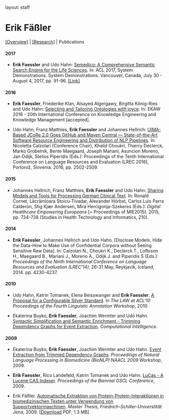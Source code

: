 
layout: staff


# Erik Fäßler

[[Overview]](index.html) | 
[[Research]](research.html) | 
Publications

#### 2017
* **Erik Faessler** and Udo Hahn: [Semedico: A Comprehensive Semantic Search Engine for the Life Sciences](http://aclweb.org/anthology/P17-4016). In: ACL 2017, System Demonstrations. System Demonstrations. Vancouver, Canada, July 30 - August 4, 2017, pp. 91-96. [[Link]](http://semedico.org/)

#### 2016
* **Erik Faessler**, Friederike Klan, Alsayed Algergawy, Birgitta König-Ries and Udo Hahn: <u>Selecting and Tailoring Ontologies with joyce</u>. In: EKAW 2016 - 20th International Conference on Knowledge Engineering and Knowledge Management [accepted].

* Udo Hahn, Franz Matthies, **Erik Faessler** and Johannes Hellrich: [UIMA-Based JCoRe 2.0 Goes GitHub and Maven Central ― State-of-the-Art Software Resource Engineering and Distribution of NLP Pipelines](http://www.lrec-conf.org/proceedings/lrec2016/pdf/774_Paper.pdf). In: Nicoletta Calzolari (Conference Chair), Khalid Choukri, Thierry Declerck, Marko Grobelnik, Bente Maegaard, Joseph Mariani, Asuncion Moreno, Jan Odijk, Stelios Piperidis (Eds.): Proceedings of the Tenth International Conference on Language Resources and Evaluation (LREC 2016), Portorož, Slovenia. 2016, pp. 2502-2509.

#### 2015
* Johannes Hellrich, Franz Matthies, **Erik Faessler** and Udo Hahn: [Sharing Models and Tools for Processing German Clinical Text](http://ebooks.iospress.nl/volumearticle/39444). In: Ronald Cornet, Lăcrămioara Stoicu-Tivadar, Alexander Hörbst, Carlos Luis Parra Calderón, Stig Kjær Andersen, Mira Hercigonja-Szekeres (Eds.): *Digital Healthcare Empowering Europeans* [= Proceedings of MIE2015]. 2015, pp. 734-738 (Studies in Health Technology and Informatics, 210).

#### 2014
* **Erik Faessler**, Johannes Hellrich and Udo Hahn. [Disclose Models, Hide the Data-How to Make Use of Confidential Corpora without Seeing Sensitive Raw Data]. In: Calzolari N., Choukri K., Declerck T., Loftsson H., Maegaard B., Mariani J., Moreno A., Odijk J. and Piperidis S (Eds.): *Proceedings of the Ninth International Conference on Language Resources and Evaluation (LREC'14)*, 26-31 May, Reykjavik, Iceland, 2014. pp. 4230-4237.

#### 2010
* Udo Hahn, Katrin Tomanek, Elena Beisswanger and **Erik Faessler**. <u>A Proposal for a Configurable Silver Standard</u>. In *The LAW at ACL'10  Proceedings of the Fourth Linguistic Annotation Workshop*, 2010.

* Ekaterina Buyko, **Erik Faessler**, Joachim Wermter and Udo Hahn. <u>Syntactic Simplification and Semantic Enrichment - Trimming Dependency Graphs for Event Extraction</u>. *Computational Intelligence*.

#### 2009
* Ekaterina Buyko, **Erik Faessler**, Joachim Wermter and Udo Hahn. <u>Event Extraction from Trimmed Dependency Graphs</u>. *Proceedings of Natural Language Processing in Biomedicine (BioNLP) NAACL 2009 Workshop*, 2009.

* **Erik Faessler**, Rico Landefeld, Katrin Tomanek and Udo Hahn. <u>LuCas - A Lucene CAS Indexer</u>. *Proceedings of the Biennial GSCL Conference*, 2009.

* Erik Fäßler. <u>Automatische Extraktion von Protein-Protein-Interaktionen in biomedizinischen Texten unter Verwendung von Supportvektormaschinen</u>. *Master Thesis, Friedrich-Schiller-Universtität Jena*, 2009. [[Download](http://www.julielab.de/coling_multimedia/de/downloads/Papers/diploma_thesis_faessler.pdf) PDF, 1.3 MB]
